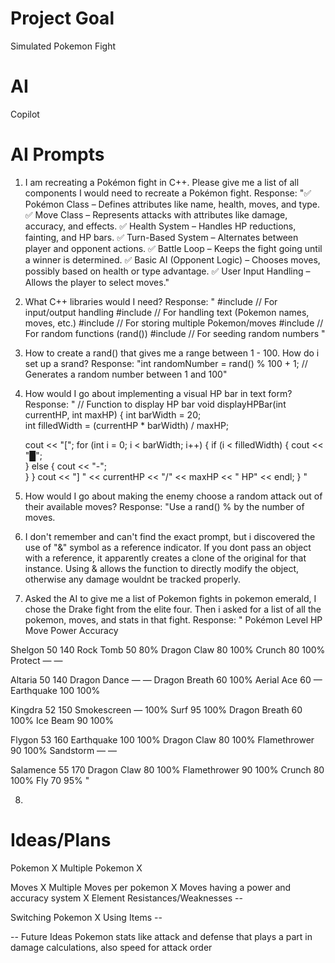 # Project Goal
Simulated Pokemon Fight 

# AI
Copilot

# AI Prompts
1. I am recreating a Pokémon fight in C++. Please give me a list of all components I would need to recreate a Pokémon fight.
Response: "✅ Pokémon Class – Defines attributes like name, health, moves, and type. ✅ Move Class – Represents attacks with attributes like damage, accuracy, and effects. ✅ Health System – Handles HP reductions, fainting, and HP bars. ✅ Turn-Based System – Alternates between player and opponent actions. ✅ Battle Loop – Keeps the fight going until a winner is determined. ✅ Basic AI (Opponent Logic) – Chooses moves, possibly based on health or type advantage. ✅ User Input Handling – Allows the player to select moves."

2. What C++ libraries would I need?
Response: " #include <iostream>   // For input/output handling
            #include <string>     // For handling text (Pokemon names, moves, etc.)
            #include <vector>     // For storing multiple Pokemon/moves
            #include <cstdlib>    // For random functions (rand())
            #include <ctime>      // For seeding random numbers "

3. How to create a rand() that gives me a range between 1 - 100. How do i set up a srand?
Response: "int randomNumber = rand() % 100 + 1; // Generates a random number between 1 and 100"

4. How would I go about implementing a visual HP bar in text form?
Response: 
" // Function to display HP bar
void displayHPBar(int currentHP, int maxHP) {
    int barWidth = 20;  
    int filledWidth = (currentHP * barWidth) / maxHP; 

    cout << "[";
    for (int i = 0; i < barWidth; i++) {
        if (i < filledWidth) {
            cout << "█";  
        } else {
            cout << "-";  
        }
    }
    cout << "] " << currentHP << "/" << maxHP << " HP" << endl;
} "

5. How would I go about making the enemy choose a random attack out of their available moves?
Response: "Use a rand() % by the number of moves.

6. I don't remember and can't find the exact prompt, but i discovered the use of "&" symbol as a reference indicator. If you dont pass an object with a reference, it apparently creates a clone of the original for that instance. Using & allows the function to directly modify the object, otherwise any damage wouldnt be tracked properly.

7. Asked the AI to give me a list of Pokemon fights in pokemon emerald, I chose the Drake fight from the elite four. Then i asked for a list of all the pokemon, moves, and stats in that fight.
Response: "
Pokémon	Level	HP	Move	Power	Accuracy

Shelgon	50	    140	Rock Tomb	50	80%
Dragon Claw	80	100%
Crunch	80	100%
Protect	—	—

Altaria	50	140	Dragon Dance	—	—
Dragon Breath	60	100%
Aerial Ace	60	—
Earthquake	100	100%

Kingdra	52	150	Smokescreen	—	100%
Surf	95	100%
Dragon Breath	60	100%
Ice Beam	90	100%

Flygon	53	160	Earthquake	100	100%
Dragon Claw	80	100%
Flamethrower	90	100%
Sandstorm	—	—

Salamence	55	170	Dragon Claw	80	100%
Flamethrower	90	100%
Crunch	80	100%
Fly	70	95% "

8. 


# Ideas/Plans
Pokemon X
Multiple Pokemon X

Moves X
Multiple Moves per pokemon X
Moves having a power and accuracy system X
Element Resistances/Weaknesses --

Switching Pokemon X
Using Items --

-- Future Ideas
Pokemon stats like attack and defense that plays a part in damage calculations, also speed for attack order
